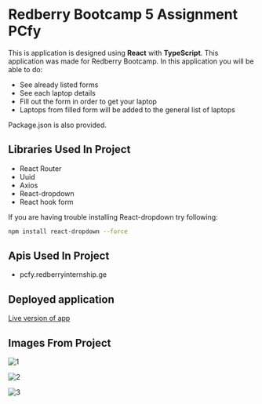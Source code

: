 # Redberry Bootcamp 5 Assignment PCfy


This is application is designed using **React** with **TypeScript**. This application was made for Redberry Bootcamp. In this application you will be able to do:

- See already listed forms
- See each laptop details
- Fill out the form in order to get your laptop
- Laptops from filled form will be added to the general list of laptops

Package.json is also provided.

## Libraries Used In Project

- React Router
- Uuid
- Axios
- React-dropdown
- React hook form

If you are having trouble installing React-dropdown try following:

```bash
npm install react-dropdown --force
```

## Apis Used In Project

- pcfy.redberryinternship.ge

## Deployed application

[Live version of app](https://redberry-bootcamp.netlify.app/)

## Images From Project

![1](https://user-images.githubusercontent.com/104715456/188084663-02df9638-4e8c-47b7-ad51-620da0cafa99.PNG)

![2](https://user-images.githubusercontent.com/104715456/188084674-d427479d-87d2-4970-8213-e53701e42f88.PNG)

![3](https://user-images.githubusercontent.com/104715456/188084687-d2fc8b9e-e54f-449a-b016-f82c2221baaa.PNG)



